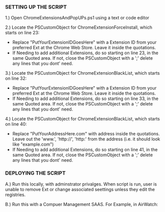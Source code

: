 ### SETTING UP THE SCRIPT ####

1.) Open ChromeExtensionsAndPopUPs.ps1 using a text or code editor

2.) Locate the PSCustomObject for ChromeExtensionForceInstall, which starts on line 23:
- Replace "PutYourExtensionIDGoesHere" with a Extension ID from your preferred Ext at the Chrome Web Store.  Leave it inside the quotations.
- If Needing to add additional Extensions, do so starting on line 23, in the same Quoted area.  If not, close the PSCustomObject with a ';' delete any lines that you dont' need.

3.) Locate the PSCustomObject for ChromeExtensionBlackList, which starts on line 32:
- Replace "PutYourExtensionIDGoesHere" with a Extension ID from your preferred Ext at the Chrome Web Store.  Leave it inside the quotations.
- If Needing to add additional Extensions, do so starting on line 33, in the same Quoted area.  If not, close the PSCustomObject with a ';' delete any lines that you dont' need.

4.) Locate the PSCustomObject for ChromeExtensionBlackList, which starts on line 40:
- Replace "PutYourAddressHere.com" with address inside the quotations.  Leave out the 'www.', 'http://', 'http:' from the address (i.e. it should look like "example.com")
- If Needing to add additional Extensions, do so starting on line 41, in the same Quoted area.  If not, close the PSCustomObject with a ';' delete any lines that you dont' need.

### DEPLOYING THE SCRIPT ###

A.) Run this locally, with adminstrator privalges.  When script is run, user is unable to remove Ext or change associated seettings unless they edit the registries.  

B.) Run this with a Compuer Management SAAS.  For Example, in AirWatch:
